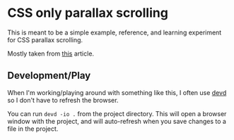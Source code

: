 # CSS only parallax scrolling

This is meant to be a simple example, reference, and learning experiment
for CSS parallax scrolling.

Mostly taken from
[this](https://keithclark.co.uk/articles/pure-css-parallax-websites/)
article.

## Development/Play

When I'm working/playing around with something like this, I often use [devd](https://github.com/cortesi/devd) so I don't have to refresh the browser.

You can run `devd -io .` from the project directory. This will open a
browser window with the project, and will auto-refresh when you save
changes to a file in the project.
